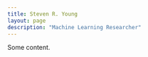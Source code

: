 ```yaml
---
title: Steven R. Young
layout: page
description: "Machine Learning Researcher"
---
```


Some content.
